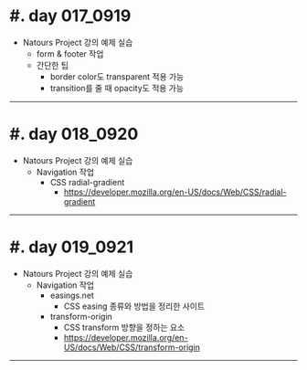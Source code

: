 #. day 017_0919
===============
* Natours Project 강의 예제 실습
    * form & footer 작업
    * 간단한 팁
        * border color도 transparent 적용 가능
        * transition를 줄 때 opacity도 적용 가능

------------------------------------------

#. day 018_0920
===============
* Natours Project 강의 예제 실습
    * Navigation 작업
        * CSS radial-gradient
            * https://developer.mozilla.org/en-US/docs/Web/CSS/radial-gradient
------------------------------------------

#. day 019_0921
===============
* Natours Project 강의 예제 실습
    * Navigation 작업
        * easings.net
            * CSS easing 종류와 방법을 정리한 사이트
        * transform-origin
            * CSS transform 방향을 정하는 요소
            * https://developer.mozilla.org/en-US/docs/Web/CSS/transform-origin

------------------------------------------
